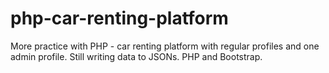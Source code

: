 # php-car-renting-platform
More practice with PHP - car renting platform with regular profiles and one admin profile. Still writing data to JSONs. PHP and Bootstrap.
